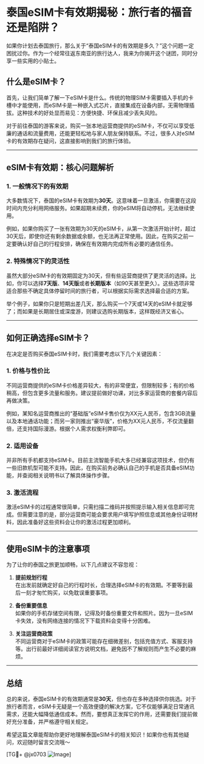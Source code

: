 # 泰国eSIM卡有效期揭秘：旅行者的福音还是陷阱？

如果你计划去泰国旅行，那么关于“泰国eSIM卡的有效期是多久？”这个问题一定困扰过你。作为一个经常往返东南亚的旅行达人，我来为你揭开这个谜团，同时分享一些实用的小贴士。

## 什么是eSIM卡？

首先，让我们简单了解一下eSIM卡是什么。传统的物理SIM卡需要插入手机的卡槽中才能使用，而eSIM卡是一种嵌入式芯片，直接集成在设备内部，无需物理插拔。这种技术的好处显而易见：方便快捷、环保且减少丢失风险。

对于前往泰国的游客来说，购买一张本地运营商提供的eSIM卡，不仅可以享受低廉的通话和流量费用，还能更轻松地与家人朋友保持联系。不过，很多人对eSIM卡的有效期存在疑问，这直接影响到我们的旅行体验。

---

## eSIM卡有效期：核心问题解析

### 1. **一般情况下的有效期**
大多数情况下，泰国的eSIM卡有效期为**30天**。这意味着一旦激活，你需要在这段时间内充分利用网络服务。如果超期未续费，你的eSIM将自动停机，无法继续使用。

例如，如果你购买了一张有效期为30天的eSIM卡，从第一次激活开始计时，超过30天后，即使你还有剩余数据或余额，也无法再正常使用。因此，在购买之前一定要确认好自己的行程安排，确保在有效期内完成所有必要的通信任务。

### 2. **特殊情况下的灵活性**
虽然大部分eSIM卡的有效期固定为30天，但有些运营商提供了更灵活的选择。比如，你可以选择**7天版**、**14天版**或者**长期版本**（如90天甚至更久）。这些选项非常适合那些不确定具体停留时间的旅行者，可以根据实际需求选择最合适的方案。

举个例子，如果你只是短期出差几天，那么购买一个7天或14天的eSIM卡就足够了；而如果是长期居住或深度游，则建议选购长期版本，这样既经济又省心。

---

## 如何正确选择eSIM卡？

在决定是否购买泰国eSIM卡时，我们需要考虑以下几个关键因素：

### 1. **价格与性价比**
不同运营商提供的eSIM卡价格差异较大，有的非常便宜，但限制较多；有的价格稍高，但包含更多流量和服务。建议提前做好功课，对比多家运营商的套餐内容后再做决策。

例如，某知名运营商推出的“基础版”eSIM卡售价仅为XX元人民币，包含3GB流量以及本地通话功能；而另一家则推出“豪华版”，价格为XX元人民币，不仅流量翻倍，还支持国际漫游。根据个人需求权衡利弊即可。

### 2. **适用设备**
并非所有手机都支持eSIM卡。目前主流智能手机大多已经兼容这项技术，但仍有一些旧款机型可能不支持。因此，在购买前务必确认自己的手机是否具备eSIM功能，并查阅相关说明书以了解具体操作步骤。

### 3. **激活流程**
激活eSIM卡的过程通常很简单，只需扫描二维码并按照提示输入相关信息即可完成。但需要注意的是，部分运营商可能会要求用户填写护照信息或其他身份证明材料，因此准备好这些资料会让你的激活过程更加顺利。

---

## 使用eSIM卡的注意事项

为了让你的泰国之旅更加顺畅，以下几点建议不容忽视：

1. **提前规划行程**  
   在出发前就确定好自己的行程时长，合理选择eSIM卡的有效期。不要等到最后一刻才匆忙购买，以免耽误重要事项。

2. **备份重要信息**  
   如果你的手机存储空间有限，记得及时备份重要文件和照片。因为一旦eSIM卡失效，没有网络连接的情况下下载资料会变得十分困难。

3. **关注运营商政策**  
   不同运营商对于eSIM卡的政策可能存在细微差别，包括充值方式、客服支持等。出行前最好详细阅读官方说明文档，避免因不了解规则而产生不必要的麻烦。

---

## 总结

总的来说，泰国eSIM卡的有效期通常是**30天**，但也存在多种选择供你挑选。对于旅行者而言，eSIM卡无疑是一个高效便捷的解决方案，它不仅能够满足日常通讯需求，还能大幅降低通信成本。然而，要想真正发挥它的作用，还需要我们提前做好充分准备，并严格遵守相关规定。

希望这篇文章能帮助你更好地理解泰国eSIM卡的相关知识！如果你也有其他疑问，欢迎随时留言交流哦～

[TG💪+ @jx0703 ![Image](https://github.com/user-attachments/assets/dbca1d08-cadb-493c-b0ec-ad6f7a83f270)]